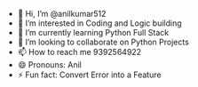 - 👋 Hi, I’m @anilkumar512
- 👀 I’m interested in Coding and Logic building
- 🌱 I’m currently learning Python Full Stack
- 💞️ I’m looking to collaborate on Python Projects
- 📫 How to reach me 9392564922
- 😄 Pronouns: Anil
- ⚡ Fun fact: Convert Error into a Feature

<!---
anilkumar512/anilkumar512 is a ✨ special ✨ repository because its `README.md` (this file) appears on your GitHub profile.
You can click the Preview link to take a look at your changes.
--->
